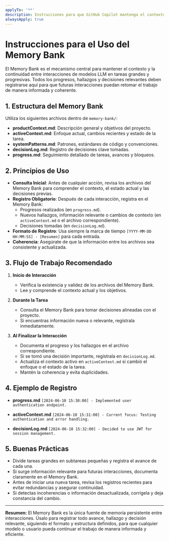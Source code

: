 ```yaml
---
applyTo: '**'
description: Instrucciones para que GitHub Copilot mantenga el contexto del proyecto usando el sistema Memory Bank en todos los modos (Ask, Edit, Agent).
alwaysApply: true
---
```


# Instrucciones para el Uso del Memory Bank

El Memory Bank es el mecanismo central para mantener el contexto y la continuidad entre interacciones de modelos LLM en tareas grandes y progresivas. Todos los progresos, hallazgos y decisiones relevantes deben registrarse aquí para que futuras interacciones puedan retomar el trabajo de manera informada y coherente.

## 1. Estructura del Memory Bank

Utiliza los siguientes archivos dentro de `memory-bank/`:

- **productContext.md**: Descripción general y objetivos del proyecto.
- **activeContext.md**: Enfoque actual, cambios recientes y estado de la tarea.
- **systemPatterns.md**: Patrones, estándares de código y convenciones.
- **decisionLog.md**: Registro de decisiones clave tomadas.
- **progress.md**: Seguimiento detallado de tareas, avances y bloqueos.

## 2. Principios de Uso

- **Consulta Inicial**: Antes de cualquier acción, revisa los archivos del Memory Bank para comprender el contexto, el estado actual y las decisiones previas.
- **Registro Obligatorio**: Después de cada interacción, registra en el Memory Bank:
  - Progresos realizados (en `progress.md`).
  - Nuevos hallazgos, información relevante o cambios de contexto (en `activeContext.md` o el archivo correspondiente).
  - Decisiones tomadas (en `decisionLog.md`).
- **Formato de Registro**: Usa siempre la marca de tiempo `[YYYY-MM-DD HH:MM:SS] - [Resumen]` para cada entrada.
- **Coherencia**: Asegúrate de que la información entre los archivos sea consistente y actualizada.

## 3. Flujo de Trabajo Recomendado

1. **Inicio de Interacción**

   - Verifica la existencia y validez de los archivos del Memory Bank.
   - Lee y comprende el contexto actual y los objetivos.

2. **Durante la Tarea**

   - Consulta el Memory Bank para tomar decisiones alineadas con el proyecto.
   - Si encuentras información nueva o relevante, regístrala inmediatamente.

3. **Al Finalizar la Interacción**
   - Documenta el progreso y los hallazgos en el archivo correspondiente.
   - Si se tomó una decisión importante, regístrala en `decisionLog.md`.
   - Actualiza el contexto activo en `activeContext.md` si cambió el enfoque o el estado de la tarea.
   - Mantén la coherencia y evita duplicidades.

## 4. Ejemplo de Registro

- **progress.md**
  `[2024-06-10 15:30:00] - Implemented user authentication endpoint.`

- **activeContext.md**
  `[2024-06-10 15:31:00] - Current focus: Testing authentication and error handling.`

- **decisionLog.md**
  `[2024-06-10 15:32:00] - Decided to use JWT for session management.`

## 5. Buenas Prácticas

- Divide tareas grandes en subtareas pequeñas y registra el avance de cada una.
- Si surge información relevante para futuras interacciones, documenta claramente en el Memory Bank.
- Antes de iniciar una nueva tarea, revisa los registros recientes para evitar redundancias y asegurar continuidad.
- Si detectas incoherencias o información desactualizada, corrígela y deja constancia del cambio.

---

**Resumen:**
El Memory Bank es la única fuente de memoria persistente entre interacciones. Úsalo para registrar todo avance, hallazgo y decisión relevante, siguiendo el formato y estructura definidos, para que cualquier modelo o usuario pueda continuar el trabajo de manera informada y eficiente.
